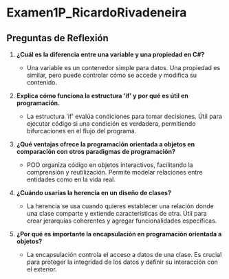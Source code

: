 # Examen1P_RicardoRivadeneira
## Preguntas de Reflexión

1. **¿Cuál es la diferencia entre una variable y una propiedad en C#?**
   - Una variable es un contenedor simple para datos. Una propiedad es similar, pero puede controlar cómo se accede y modifica su contenido.

2. **Explica cómo funciona la estructura 'if' y por qué es útil en programación.**
   - La estructura 'if' evalúa condiciones para tomar decisiones. Útil para ejecutar código si una condición es verdadera, permitiendo bifurcaciones en el flujo del programa.

3. **¿Qué ventajas ofrece la programación orientada a objetos en comparación con otros paradigmas de programación?**
   - POO organiza código en objetos interactivos, facilitando la comprensión y reutilización. Permite modelar relaciones entre entidades como en la vida real.

4. **¿Cuándo usarías la herencia en un diseño de clases?**
   - La herencia se usa cuando quieres establecer una relación donde una clase comparte y extiende características de otra. Útil para crear jerarquías coherentes y agregar funcionalidades específicas.

5. **¿Por qué es importante la encapsulación en programación orientada a objetos?**
   - La encapsulación controla el acceso a datos de una clase. Es crucial para proteger la integridad de los datos y definir su interacción con el exterior.
